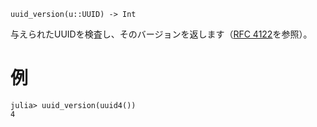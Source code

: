 ```
uuid_version(u::UUID) -> Int
```

与えられたUUIDを検査し、そのバージョンを返します（[RFC 4122](https://www.ietf.org/rfc/rfc4122)を参照）。

# 例

```jldoctest
julia> uuid_version(uuid4())
4
```
